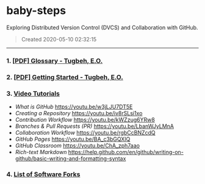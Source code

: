 # baby-steps
Exploring Distributed Version Control (DVCS) and Collaboration with GitHub.
> Created 2020-05-10 02:32:15

---
### 1. [[PDF] Glossary - Tugbeh, E.O.](./1_github_glossary_2gbeh.pdf "Open File...")

### 2. [[PDF] Getting Started - Tugbeh, E.O.](./2_github_getting_started_2gbeh.pdf "Open File...")

### 3. [Video Tutorials](#)
* *What is GitHub* https://youtu.be/w3jLJU7DT5E
* *Creating a Repository* https://youtu.be/iv8rSLsi1xo
* *Contribution Workflow* https://youtu.be/kWZzug6YRw8
* *Branches & Pull Requests (PR)* https://youtu.be/LbanWJyLMnA
* *Collaboration Workflow* https://youtu.be/rgbCcBNZcdQ
* *GitHub Pages* https://youtu.be/BA_c3bGQXIQ
* *GitHub Classroom* https://youtu.be/ChA_zph7aao
* *Rich-text Markdown* https://help.github.com/en/github/writing-on-github/basic-writing-and-formatting-syntax

### 4. [List of Software Forks](./FORKS.md "Open File...")
